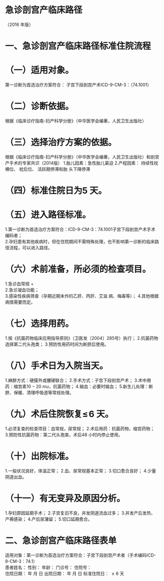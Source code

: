 # 急诊剖宫产临床路径  
（2016 年版）  
# 一、急诊剖宫产临床路径标准住院流程  
# （一）适用对象。  
第一诊断为首选治疗方案符合： 子宫下段剖宫产术ICD-9-CM-3：（74.1001）  
# （二）诊断依据。  
根据《临床诊疗指南-妇产科学分册》（中华医学会编著，人民卫生出版社）  
# （三）选择治疗方案的依据。  
根据《临床诊疗指南-妇产科学分册》（中华医学会编著，人民卫生出版社）和剖宫产手术的专家共识（2014版） 1.胎儿因素：急性胎儿窘迫  2.产程因素： 持续性枕横位、 枕后位、 活跃期停滞和胎 头下降停滞  
# （四）标准住院日为5 天。  
# （五）进入路径标准。  
1.第一诊断为首选治疗方案符合：ICD-9-CM-3：74.1001子宫下段剖宫产术手术编码者；  
2.孕妇患有其他疾病时，但在住院期间不需特殊处理，也不影响第一诊断的临床路径流程，可以进入路径。  
# （六）术前准备，所必须的检查项目。  
1.急诊血常规 $+$  
2.急诊凝血功能；  
3.感染性疾病筛查（孕期近期未作的乙肝、丙肝、艾滋 病、梅毒等）； 4.其他根据病情需要而定。  
# （七）选择用药。  
1.按《抗菌药物临床应用指导原则》（卫医发〔2004〕285号）执行； 2.抗菌药物选择第二代头孢类； 3.预防性用药时间为断脐后使用。  
# （八）手术日为入院当天。  
1.麻醉方式：硬膜外或腰硬联合； 2.手术方式：子宫下段剖宫产术； 3.术中用药：缩宫素$10{-}20~mu$，抗菌药物； 4.输血：必要时输血； 5.新生儿处理：断脐、保暖、清理呼吸道等常规处理。  
# （九）术后住院恢复$\leqslant\!6$ 天。  
1.必须复查的检查项目：血常规，尿常规； 2.术后用药：抗菌药物，缩宫药物； 3.预防性抗菌药物：第二代头孢类，术后48 小时内停止使用。  
# （十）出院标准。  
1.一般状况良好，体温正常； 
2.血、尿常规基本正常； 
3.切口愈合良好； 
4.少量阴道出血。  
# （十一）有无变异及原因分析。  
1.孕妇原因延期手术； 
2.子宫复旧不良，并发阴道流血过多； 
3.并发产后发热、产褥感染； 
4.产后尿潴留； 
5.切口延期愈合。  
# 二、急诊剖宫产临床路径表单  
适用对象：第一诊断为首选治疗方案符合：子宫下段剖宫产术者（手术编码ICD-9-CM-3：74.1）  
患者姓名：               性别：    年龄：    门诊号：    住院号：  
住院日期：   年  月  日     出院日期：   年   月  日     标准住院日： ${\leqslant}6$ 天  
